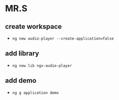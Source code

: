 # MR.S


## create workspace
- `ng new audio-player --create-application=false`

## add library
- `ng new lib ngx-audio-player`

## add demo

- `ng g application demo`


